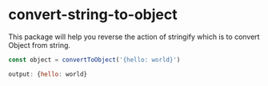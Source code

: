 # convert-string-to-object
This package will help you reverse the action of stringify which is to convert Object from string.
```js
const object = convertToObject('{hello: world}')

output: {hello: world}
